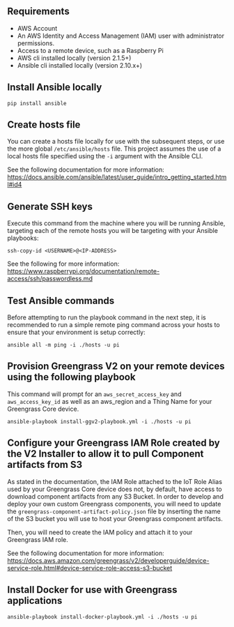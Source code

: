 
## Requirements

* AWS Account
* An AWS Identity and Access Management (IAM) user with administrator permissions.
* Access to a remote device, such as a Raspberry Pi
* AWS cli installed locally (version 2.1.5+)
* Ansible cli installed locally  (version 2.10.x+)

## Install Ansible locally

`pip install ansible`

## Create hosts file

You can create a hosts file locally for use with the subsequent steps, or use the more global `/etc/ansible/hosts` file. This project assumes the use of a local hosts file specified using the `-i` argument with the Ansible CLI.

See the following documentation for more information: https://docs.ansible.com/ansible/latest/user_guide/intro_getting_started.html#id4

## Generate SSH keys

Execute this command from the machine where you will be running Ansible, targeting each of the remote hosts you will be targeting with your Ansible playbooks:

`ssh-copy-id <USERNAME>@<IP-ADDRESS>`

See the following for more information: https://www.raspberrypi.org/documentation/remote-access/ssh/passwordless.md

## Test Ansible commands

Before attempting to run the playbook command in the next step, it is recommended to run a simple remote ping command across your hosts to ensure that your environment is setup correctly:

`ansible all -m ping -i ./hosts -u pi`


## Provision Greengrass V2 on your remote devices using the following playbook

This command will prompt for an `aws_secret_access_key` and `aws_access_key_id` as well as an aws_region and a Thing Name for your Greengrass Core device.

`ansible-playbook install-ggv2-playbook.yml -i ./hosts -u pi`

## Configure your Greengrass IAM Role created by the V2 Installer to allow it to pull Component artifacts from S3

As stated in the documentation, the IAM Role attached to the IoT Role Alias used by your Greengrass Core device does not, by default, have access to download component artifacts from any S3 Bucket. In order to develop and deploy your own custom Greengrass components, you will need to update the `greengrass-component-artifact-policy.json` file by inserting the name of the S3 bucket you will use to host your Greengrass component artifacts.

Then, you will need to create the IAM policy and attach it to your Greengrass IAM role.

See the following documentation for more information: https://docs.aws.amazon.com/greengrass/v2/developerguide/device-service-role.html#device-service-role-access-s3-bucket

## Install Docker for use with Greengrass applications

`ansible-playbook install-docker-playbook.yml -i ./hosts -u pi`
